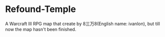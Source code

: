 # Refound-Temple
A Warcraft III RPG map that create by 8三万8(English name: ivanlon), but till now the map hasn't been finished.
